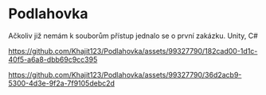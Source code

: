 # Podlahovka
Ačkoliv již nemám k souborům přístup jednalo se o první zakázku. Unity, C#

https://github.com/Khajit123/Podlahovka/assets/99327790/182cad00-1d1c-40f5-a6a8-dbb69c9cc395


https://github.com/Khajit123/Podlahovka/assets/99327790/36d2acb9-5300-4d3e-9f2a-7f9105debc2d
